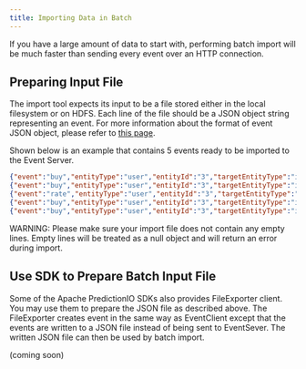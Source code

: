 ```yaml
---
title: Importing Data in Batch
---
```


<!--
Licensed to the Apache Software Foundation (ASF) under one or more
contributor license agreements.  See the NOTICE file distributed with
this work for additional information regarding copyright ownership.
The ASF licenses this file to You under the Apache License, Version 2.0
(the "License"); you may not use this file except in compliance with
the License.  You may obtain a copy of the License at

    http://www.apache.org/licenses/LICENSE-2.0

Unless required by applicable law or agreed to in writing, software
distributed under the License is distributed on an "AS IS" BASIS,
WITHOUT WARRANTIES OR CONDITIONS OF ANY KIND, either express or implied.
See the License for the specific language governing permissions and
limitations under the License.
-->

If you have a large amount of data to start with, performing batch import will
be much faster than sending every event over an HTTP connection.

## Preparing Input File

The import tool expects its input to be a file stored either in the local
filesystem or on HDFS. Each line of the file should be a JSON object string
representing an event. For more information about the format of event JSON
object, please refer to [this page](/datacollection/eventapi/#using-event-api).

Shown below is an example that contains 5 events ready to be imported to the
Event Server.

```json
{"event":"buy","entityType":"user","entityId":"3","targetEntityType":"item","targetEntityId":"0","eventTime":"2014-11-21T01:04:14.716Z"}
{"event":"buy","entityType":"user","entityId":"3","targetEntityType":"item","targetEntityId":"1","eventTime":"2014-11-21T01:04:14.722Z"}
{"event":"rate","entityType":"user","entityId":"3","targetEntityType":"item","targetEntityId":"2","properties":{"rating":1.0},"eventTime":"2014-11-21T01:04:14.729Z"}
{"event":"buy","entityType":"user","entityId":"3","targetEntityType":"item","targetEntityId":"7","eventTime":"2014-11-21T01:04:14.735Z"}
{"event":"buy","entityType":"user","entityId":"3","targetEntityType":"item","targetEntityId":"8","eventTime":"2014-11-21T01:04:14.741Z"}
```

WARNING: Please make sure your import file does not contain any empty lines.
Empty lines will be treated as a null object and will return an error during
import.

## Use SDK to Prepare Batch Input File

Some of the Apache PredictionIO SDKs also provides FileExporter
client. You may use them to prepare the JSON file as described above. The
FileExporter creates event in the same way as EventClient except that the events
are written to a JSON file instead of being sent to EventSever. The written JSON
file can then be used by batch import.

<div class="tabs">
  <div data-tab="PHP SDK" data-lang="php">
(coming soon)
<!--
```php
<?php
  require_once("vendor/autoload.php");

  use predictionio\EventClient;

  $accessKey = 'YOUR_ACCESS_KEY';
  $client = new EventClient($accessKey);
  $response = $client->createEvent(array(
                        'event' => 'my_event',
                        'entityType' => 'user',
                        'entityId' => 'uid',
                        'targetEntityType' => 'item',
                        'targetEntityId' => 'iid',
                        'properties' => array('someProperty'=>'value1',
                                              'anotherProperty'=>'value2'),
                        'eventTime' => '2004-12-13T21:39:45.618Z'
                       ));
?>
```
-->

  </div>
  <div data-tab="Python SDK" data-lang="python">

```python
import predictionio
from datetime import datetime
import pytz

# Create a FileExporter and specify "my_events.json" as destination file
exporter = predictionio.FileExporter(file_name="my_events.json")

event_properties = {
    "someProperty" : "value1",
    "anotherProperty" : "value2",
    }
# write the events to a file
event_response = exporter.create_event(
    event="my_event",
    entity_type="user",
    entity_id="uid",
    target_entity_type="item",
    target_entity_id="iid",
    properties=event_properties,
    event_time=datetime(2014, 12, 13, 21, 38, 45, 618000, pytz.utc))

# ...

# close the FileExporter when finish writing all events
exporter.close()

```
  </div>
  <div data-tab="Ruby SDK" data-lang="ruby">
(coming soon)
<!--
```ruby
require 'predictionio'

event_client = PredictionIO::EventClient.new('YOUR_ACCESS_KEY')
event_client.create_event('my_event', 'user', 'uid',
                          'targetEntityType' => 'item',
                          'targetEntityId' => 'iid',
                          'eventTime' => '2004-12-13T21:39:45.618Z',
                          'properties' => { 'someProperty' => 'value1',
                                            'anotherProperty' => 'value2' })
```
-->

  </div>
  <div data-tab="Java SDK" data-lang="java">
```java
(coming soon)
```
  </div>
</div>



## Import Events from Input File

Importing events from a file can be done easily using the command line
interface. Assuming that `pio` be in your search path, your App ID be `123`, and
the input file `my_events.json` be in your current working directory:

```bash
$ pio import --appid 123 --input my_events.json
```

After a brief while, the tool should return to the console without any error.
Congratulations! You have successfully imported your events.
